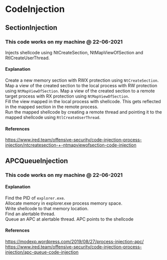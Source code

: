 # CodeInjection

## SectionInjection
### This code works on my machine @ 22-06-2021
Injects shellcode using NtCreateSection, NtMapViewOfSection and RtlCreateUserThread.  
#### Explanation
Create a new memory section with RWX protection using `NtCreateSection`.  
Map a view of the created section to the local process with RW protection using `NtMapViewOfSection`.
Map a view of the created section to a remote target process with RX protection using `NtMapViewOfSection`.  
Fill the view mapped in the local process with shellcode. This gets reflected in the mapped section in the remote process.  
Run the mapped shellcode by creating a remote thread and pointing it to the mapped shellcode using `RtlCreateUserThread`.
#### References
https://www.ired.team/offensive-security/code-injection-process-injection/ntcreatesection-+-ntmapviewofsection-code-injection

## APCQueueInjection
### This code works on my machine @ 22-06-2021
#### Explanation
Find the PID of `explorer.exe`.  
Allocate memory in explorer.exe process memory space.  
Write shellcode to that memory location.  
Find an alertable thread.  
Queue an APC at alertable thread. APC points to the shellcode
#### References
https://modexp.wordpress.com/2019/08/27/process-injection-apc/
https://www.ired.team/offensive-security/code-injection-process-injection/apc-queue-code-injection
